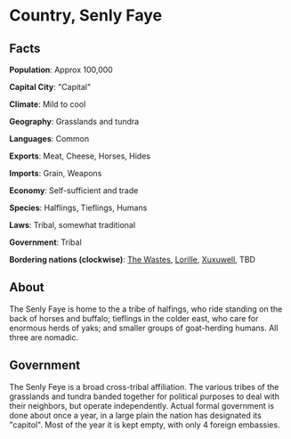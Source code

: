 # Country, Senly Faye

## Facts
**Population**: Approx 100,000

**Capital City**: "Capital"

**Climate**: Mild to cool

**Geography**: Grasslands and tundra

**Languages**: Common

**Exports**: Meat, Cheese, Horses, Hides

**Imports**: Grain, Weapons

**Economy**: Self-sufficient and trade

**Species**: Halflings, Tieflings, Humans

**Laws**: Tribal, somewhat traditional

**Government**: Tribal

**Bordering nations (clockwise)**: [The Wastes](wastes.md), [Lorille](lorille.md), [Xuxuwell](xuxuwell.md), TBD

## About
The Senly Faye is home to the a tribe of halfings, who ride standing on the back of horses and buffalo; tieflings in the colder east, who care for enormous herds of yaks; and smaller groups of goat-herding humans. All three are nomadic.

## Government
The Senly Feye is a broad cross-tribal affiliation. The various tribes of the grasslands and tundra banded together for political purposes to deal with their neighbors, but operate independently. Actual formal government is done about once a year, in a large plain the nation has designated its "capitol". Most of the year it is kept empty, with only 4 foreign embassies.
